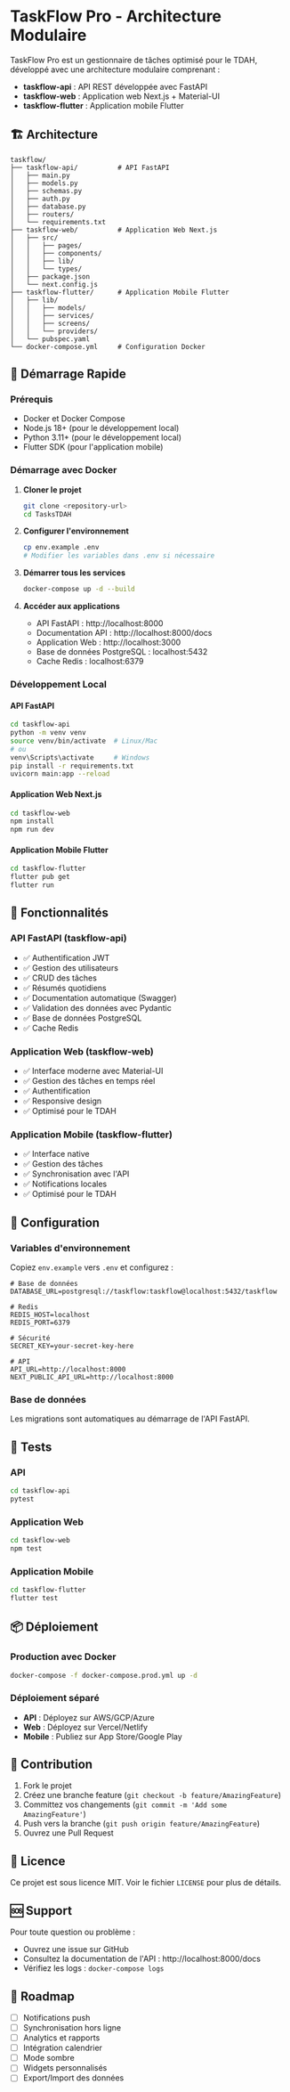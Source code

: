 # TaskFlow Pro - Architecture Modulaire

TaskFlow Pro est un gestionnaire de tâches optimisé pour le TDAH, développé avec une architecture modulaire comprenant :

- **taskflow-api** : API REST développée avec FastAPI
- **taskflow-web** : Application web Next.js + Material-UI
- **taskflow-flutter** : Application mobile Flutter

## 🏗️ Architecture

```
taskflow/
├── taskflow-api/          # API FastAPI
│   ├── main.py
│   ├── models.py
│   ├── schemas.py
│   ├── auth.py
│   ├── database.py
│   ├── routers/
│   └── requirements.txt
├── taskflow-web/          # Application Web Next.js
│   ├── src/
│   │   ├── pages/
│   │   ├── components/
│   │   ├── lib/
│   │   └── types/
│   ├── package.json
│   └── next.config.js
├── taskflow-flutter/      # Application Mobile Flutter
│   ├── lib/
│   │   ├── models/
│   │   ├── services/
│   │   ├── screens/
│   │   └── providers/
│   └── pubspec.yaml
└── docker-compose.yml     # Configuration Docker
```

## 🚀 Démarrage Rapide

### Prérequis

- Docker et Docker Compose
- Node.js 18+ (pour le développement local)
- Python 3.11+ (pour le développement local)
- Flutter SDK (pour l'application mobile)

### Démarrage avec Docker

1. **Cloner le projet**
   ```bash
   git clone <repository-url>
   cd TasksTDAH
   ```

2. **Configurer l'environnement**
   ```bash
   cp env.example .env
   # Modifier les variables dans .env si nécessaire
   ```

3. **Démarrer tous les services**
   ```bash
   docker-compose up -d --build
   ```

4. **Accéder aux applications**
   - API FastAPI : http://localhost:8000
   - Documentation API : http://localhost:8000/docs
   - Application Web : http://localhost:3000
   - Base de données PostgreSQL : localhost:5432
   - Cache Redis : localhost:6379

### Développement Local

#### API FastAPI

```bash
cd taskflow-api
python -m venv venv
source venv/bin/activate  # Linux/Mac
# ou
venv\Scripts\activate     # Windows
pip install -r requirements.txt
uvicorn main:app --reload
```

#### Application Web Next.js

```bash
cd taskflow-web
npm install
npm run dev
```

#### Application Mobile Flutter

```bash
cd taskflow-flutter
flutter pub get
flutter run
```

## 📱 Fonctionnalités

### API FastAPI (taskflow-api)
- ✅ Authentification JWT
- ✅ Gestion des utilisateurs
- ✅ CRUD des tâches
- ✅ Résumés quotidiens
- ✅ Documentation automatique (Swagger)
- ✅ Validation des données avec Pydantic
- ✅ Base de données PostgreSQL
- ✅ Cache Redis

### Application Web (taskflow-web)
- ✅ Interface moderne avec Material-UI
- ✅ Gestion des tâches en temps réel
- ✅ Authentification
- ✅ Responsive design
- ✅ Optimisé pour le TDAH

### Application Mobile (taskflow-flutter)
- ✅ Interface native
- ✅ Gestion des tâches
- ✅ Synchronisation avec l'API
- ✅ Notifications locales
- ✅ Optimisé pour le TDAH

## 🔧 Configuration

### Variables d'environnement

Copiez `env.example` vers `.env` et configurez :

```env
# Base de données
DATABASE_URL=postgresql://taskflow:taskflow@localhost:5432/taskflow

# Redis
REDIS_HOST=localhost
REDIS_PORT=6379

# Sécurité
SECRET_KEY=your-secret-key-here

# API
API_URL=http://localhost:8000
NEXT_PUBLIC_API_URL=http://localhost:8000
```

### Base de données

Les migrations sont automatiques au démarrage de l'API FastAPI.

## 🧪 Tests

### API
```bash
cd taskflow-api
pytest
```

### Application Web
```bash
cd taskflow-web
npm test
```

### Application Mobile
```bash
cd taskflow-flutter
flutter test
```

## 📦 Déploiement

### Production avec Docker

```bash
docker-compose -f docker-compose.prod.yml up -d
```

### Déploiement séparé

- **API** : Déployez sur AWS/GCP/Azure
- **Web** : Déployez sur Vercel/Netlify
- **Mobile** : Publiez sur App Store/Google Play

## 🤝 Contribution

1. Fork le projet
2. Créez une branche feature (`git checkout -b feature/AmazingFeature`)
3. Committez vos changements (`git commit -m 'Add some AmazingFeature'`)
4. Push vers la branche (`git push origin feature/AmazingFeature`)
5. Ouvrez une Pull Request

## 📄 Licence

Ce projet est sous licence MIT. Voir le fichier `LICENSE` pour plus de détails.

## 🆘 Support

Pour toute question ou problème :
- Ouvrez une issue sur GitHub
- Consultez la documentation de l'API : http://localhost:8000/docs
- Vérifiez les logs : `docker-compose logs`

## 🎯 Roadmap

- [ ] Notifications push
- [ ] Synchronisation hors ligne
- [ ] Analytics et rapports
- [ ] Intégration calendrier
- [ ] Mode sombre
- [ ] Widgets personnalisés
- [ ] Export/Import des données
